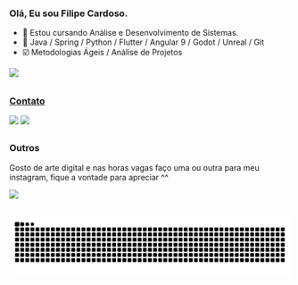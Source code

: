 ### Olá, Eu sou Filipe Cardoso.

- 🔭 Estou cursando Análise e Desenvolvimento de Sistemas.
- 🌱 Java / Spring / Python / Flutter / Angular 9 / Godot / Unreal / Git
- ☑️ Metodologias Ágeis / Análise de Projetos 


<div>
<a href="https://github.com/Filipecard">
        <img height="180em" src="https://github-readme-stats.vercel.app/api/top-langs/?username=Filipecard&layout=compact&langs_count=7&theme=dracula"/>
<!-- <img height="180em" src="https://github-readme-stats.vercel.app/api?username=Filipecard&show_icons=true&theme=dracula&include_all_commits=true&count_private=true"/> -->
</div>
    
##
 
### Contato
<div>
  <a href = "mailto:cardosof19283745@gmail.com"><img src="https://img.shields.io/badge/-Gmail-%23333?style=for-the-badge&logo=gmail&logoColor=white" target="_blank"></a>
  <a href="https://www.linkedin.com/in/filipe-cardoso-a95805192" target="_blank"><img src="https://img.shields.io/badge/-LinkedIn-%230077B5?style=for-the-badge&logo=linkedin&logoColor=white" target="_blank"></a> 

</div>
  
##
  
### Outros
 
Gosto de arte digital e nas horas vagas faço uma ou outra para meu instagram, fique a vontade para apreciar ^^
<div>
      <a href="https://www.instagram.com/galeriarabisco/" target="_blank"><img src="https://img.shields.io/badge/-Instagram-%23E4405F?style=for-the-badge&logo=instagram&logoColor=white" target="_blank"></a>
</div>
 
##

![Snake animation](https://github.com/Filipecard/Filipecard/blob/output/github-contribution-grid-snake.svg)
